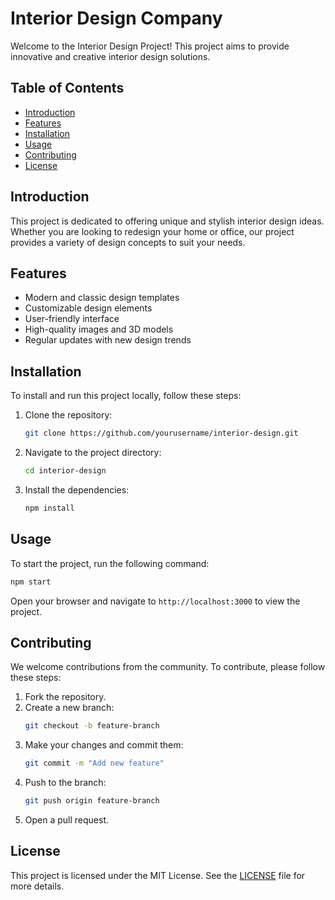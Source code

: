 # Interior Design Company

Welcome to the Interior Design Project! This project aims to provide innovative and creative interior design solutions.

## Table of Contents
- [Introduction](#introduction)
- [Features](#features)
- [Installation](#installation)
- [Usage](#usage)
- [Contributing](#contributing)
- [License](#license)

## Introduction
This project is dedicated to offering unique and stylish interior design ideas. Whether you are looking to redesign your home or office, our project provides a variety of design concepts to suit your needs.

## Features
- Modern and classic design templates
- Customizable design elements
- User-friendly interface
- High-quality images and 3D models
- Regular updates with new design trends

## Installation
To install and run this project locally, follow these steps:

1. Clone the repository:
    ```bash
    git clone https://github.com/yourusername/interior-design.git
    ```
2. Navigate to the project directory:
    ```bash
    cd interior-design
    ```
3. Install the dependencies:
    ```bash
    npm install
    ```

## Usage
To start the project, run the following command:
```bash
npm start
```
Open your browser and navigate to `http://localhost:3000` to view the project.

## Contributing
We welcome contributions from the community. To contribute, please follow these steps:

1. Fork the repository.
2. Create a new branch:
    ```bash
    git checkout -b feature-branch
    ```
3. Make your changes and commit them:
    ```bash
    git commit -m "Add new feature"
    ```
4. Push to the branch:
    ```bash
    git push origin feature-branch
    ```
5. Open a pull request.

## License
This project is licensed under the MIT License. See the [LICENSE](LICENSE) file for more details.